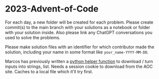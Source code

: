 # 2023-Advent-of-Code

For each day, a new folder will be created for each problem. Please create commit(s) to the main branch with your solutions as a notebook or folder with your solution inside. Also please link any ChatGPT conversations you used to solve the problems.

Please make solution files with an identifier for which contributor made the solution, including your name in some format like `your_name-YYYY-MM-DD`.

Marcos has previously written a [python helper function](https://gist.github.com/astrowonk/fea7294df5a0bb61d8eeb8ab0e68cda7) to download / turn inputs into strings, list. Needs a session cookie to download from the AOC site. Caches to a local file which it'll try first.
